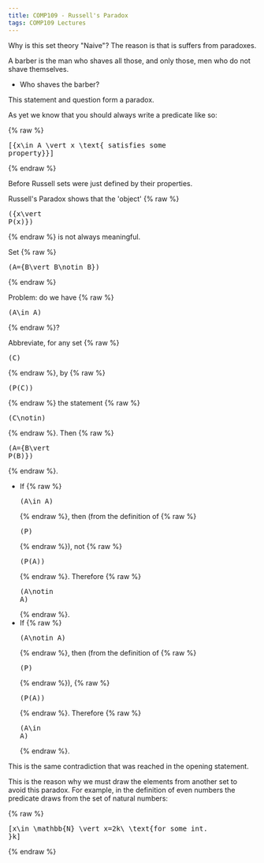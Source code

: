 ```yaml
---
title: COMP109 - Russell's Paradox
tags: COMP109 Lectures
---
```

Why is this set theory "Naive"? The reason is that is suffers from paradoxes.

A barber is the man who shaves all those, and only those, men who do not shave themselves.

* Who shaves the barber?

This statement and question form a paradox.

As yet we know that you should always write a predicate like so:

{% raw %}<pre>\[\{x\in A \vert  x \text{ satisfies some property}\}\]</pre>{% endraw %}

Before Russell sets were just defined by their properties.

Russell's Paradox shows that the 'object' {% raw %}<pre>\(\{x\vert P(x)\}\)</pre>{% endraw %} is not always meaningful.

Set {% raw %}<pre>\(A=\{B\vert B\notin B\}\)</pre>{% endraw %}

Problem: do we have {% raw %}<pre>\(A\in A\)</pre>{% endraw %}?

Abbreviate, for any set {% raw %}<pre>\(C\)</pre>{% endraw %}, by {% raw %}<pre>\(P(C)\)</pre>{% endraw %} the statement {% raw %}<pre>\(C\notin\)</pre>{% endraw %}. Then {% raw %}<pre>\(A=\{B\vert P(B)\}\)</pre>{% endraw %}. 

* If {% raw %}<pre>\(A\in A\)</pre>{% endraw %}, then (from the definition of {% raw %}<pre>\(P\)</pre>{% endraw %}), not {% raw %}<pre>\(P(A)\)</pre>{% endraw %}. Therefore {% raw %}<pre>\(A\notin A\)</pre>{% endraw %}.
*  If {% raw %}<pre>\(A\notin A\)</pre>{% endraw %}, then (from the definition of {% raw %}<pre>\(P\)</pre>{% endraw %}), {% raw %}<pre>\(P(A)\)</pre>{% endraw %}. Therefore {% raw %}<pre>\(A\in A\)</pre>{% endraw %}.

This is the same contradiction that was reached in the opening statement.

This is the reason why we must draw the elements from another set to avoid this paradox. For example, in the definition of even numbers the predicate draws from the set of natural numbers:

{% raw %}<pre>\[x\in \mathbb{N} \vert  x=2k\ \text{for some int. }k\]</pre>{% endraw %}
